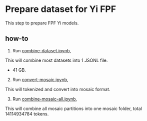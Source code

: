 # Prepare dataset for Yi FPF

This step to prepare FPF Yi models.

## how-to

1. Run [combine-dataset.ipynb](combine-dataset.ipynb),

This will combine most datasets into 1 JSONL file.

- 41 GB.

2. Run [convert-mosaic.ipynb](prepare-tokenizer.ipynb),

This will tokenized and convert into mosaic format.

3. Run [combine-mosaic-all.ipynb](combine-mosaic-all.ipynb),

This will combine all mosaic partitions into one mosaic folder, total 14114934784 tokens.